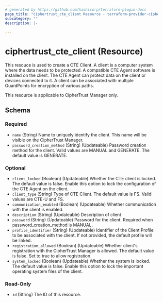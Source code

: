 ```yaml
---
# generated by https://github.com/hashicorp/terraform-plugin-docs
page_title: "ciphertrust_cte_client Resource - terraform-provider-ciphertrust"
subcategory: ""
description: |-
  
---
```


# ciphertrust_cte_client (Resource)

This resouce is used to create a CTE Client. A client is a computer system where the data needs to be protected. A compatible CTE Agent software is installed on the client. The CTE Agent can protect data on the client or devices connected to it. A client can be associated with multiple GuardPoints for encryption of various paths.

This resource is applicable to CipherTrust Manager only.

<!-- schema generated by tfplugindocs -->
## Schema

### Required

- `name` (String) Name to uniquely identify the client. This name will be visible on the CipherTrust Manager.
- `password_creation_method` (String) (Updateable) Password creation method for the client. Valid values are MANUAL and GENERATE. The default value is GENERATE.

### Optional

- `client_locked` (Boolean) (Updateable) Whether the CTE client is locked. The default value is false. Enable this option to lock the configuration of the CTE Agent on the client.
- `client_type` (String) Type of CTE Client. The default value is FS. Valid values are CTE-U and FS.
- `communication_enabled` (Boolean) (Updateable) Whether communication with the client is enabled.
- `description` (String) (Updateable) Description of client
- `password` (String) (Updateable) Password for the client. Required when password_creation_method is MANUAL.
- `profile_identifier` (String) (Updateable) Identifier of the Client Profile to be associated with the client. If not provided, the default profile will be linked.
- `registration_allowed` (Boolean) (Updateable) Whether client's registration with the CipherTrust Manager is allowed. The default value is false. Set to true to allow registration.
- `system_locked` (Boolean) (Updateable) Whether the system is locked. The default value is false. Enable this option to lock the important operating system files of the client.

### Read-Only

- `id` (String) The ID of this resource.
